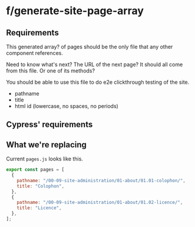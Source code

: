 # f/generate-site-page-array

## Requirements

This generated array? of pages should be the only file that any other component references.

Need to know what's next? The URL of the next page? It should all come from this file. Or one of its methods?

You should be able to use this file to do e2e clickthrough testing of the site.

- pathname
- title
- html id (lowercase, no spaces, no periods)

## Cypress' requirements

## What we're replacing

Current `pages.js` looks like this.

```js
export const pages = [
  {
    pathname: "/00-09-site-administration/01-about/01.01-colophon/",
    title: "Colophon",
  },
  {
    pathname: "/00-09-site-administration/01-about/01.02-licence/",
    title: "Licence",
  },
];
```
